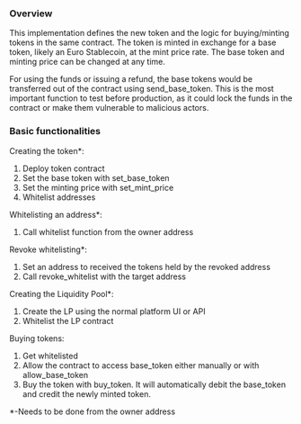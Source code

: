 ### Overview

This implementation defines the new token and the logic for buying/minting tokens in the same contract. The token is minted in exchange for a base token, likely an Euro Stablecoin, at the mint price rate. The base token and minting price can be changed at any time.

For using the funds or issuing a refund, the base tokens would be transferred out of the contract using send_base_token. This is the most important function to test before production, as it could lock the funds in the contract or make them vulnerable to malicious actors.

### Basic functionalities

Creating the token*:
1. Deploy token contract
2. Set the base token with set_base_token
3. Set the minting price with set_mint_price
4. Whitelist addresses

Whitelisting an address*:
1. Call whitelist function from the owner address

Revoke whitelisting*:
1. Set an address to received the tokens held by the revoked address
2. Call revoke_whitelist with the target address

Creating the Liquidity Pool*:
1. Create the LP using the normal platform UI or API
2. Whitelist the LP contract

Buying tokens:
1. Get whitelisted
2. Allow the contract to access base_token either manually or with allow_base_token
3. Buy the token with buy_token. It will automatically debit the base_token and credit the newly minted token.

*-Needs to be done from the owner address